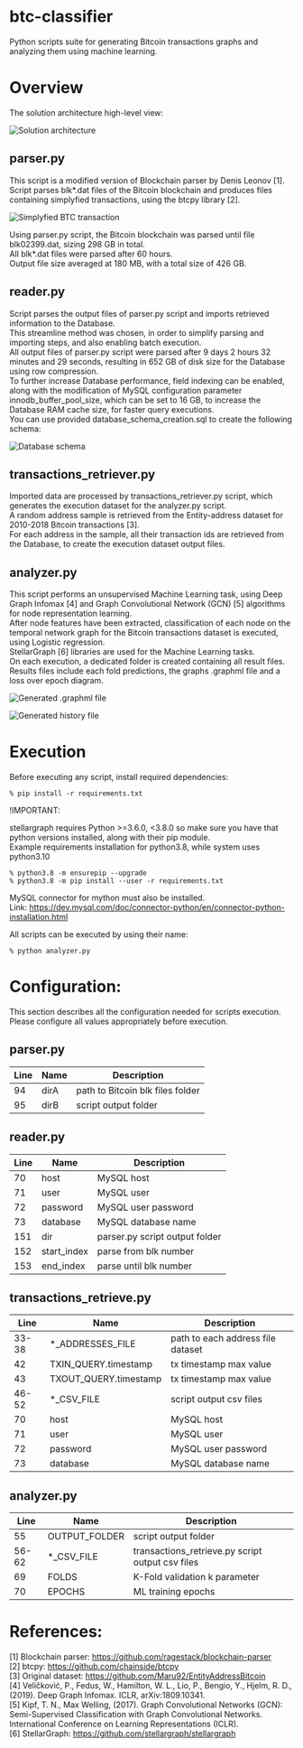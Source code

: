 # btc-classifier
Python scripts suite for generating Bitcoin transactions graphs and analyzing them using machine learning.

# Overview
The solution architecture high-level view:

![Solution architecture](https://github.com/aggstam/btc-classifier/blob/main/images/Solution%20Architecture.png)

## parser.py 
This script is a modified version of Blockchain parser by Denis Leonov [1].<br>
Script parses blk*.dat files of the Bitcoin blockchain and produces files containing simplyfied transactions,
using the btcpy library [2].

![Simplyfied BTC transaction](https://github.com/aggstam/btc-classifier/blob/main/images/Simplified_Bitcoin_Transaction_Example_corrected.png)

Using parser.py script, the Bitcoin blockchain was parsed until file blk02399.dat, sizing 298 GB in total.<br>
All blk*.dat files were parsed after 60 hours.<br>
Output file size averaged at 180 MB, with a total size of 426 GB.

## reader.py
Script parses the output files of parser.py script and imports retrieved information to the Database.<br>
This streamline method was chosen, in order to simplify parsing and importing steps, and also enabling batch execution.<br>
All output files of parser.py script were parsed after 9 days 2 hours 32 minutes and 29 seconds, 
resulting in 652 GB of disk size for the Database using row compression.<br>
To further increase Database performance, field indexing can be enabled,
along with the modification of MySQL configuration parameter innodb_buffer_pool_size,
which can be set to 16 GB, to increase the Database RAM cache size, for faster query executions.<br>
You can use provided database_schema_creation.sql to create the following schema:

![Database schema](https://github.com/aggstam/btc-classifier/blob/main/images/Database_Schema.png)

## transactions_retriever.py
Imported data are processed by transactions_retriever.py script, which generates the execution dataset for the analyzer.py script.<br>
A random address sample is retrieved from the Entity-address dataset for 2010-2018 Bitcoin transactions [3].<br>
For each address in the sample, all their transaction ids are retrieved from the Database, to create the execution dataset output files.

## analyzer.py
This script performs an unsupervised Machine Learning task, 
using Deep Graph Infomax [4] and Graph Convolutional Network (GCN) [5] algorithms for node representation learning.<br>
After node features have been extracted, classification of each node on the temporal network graph
for the Bitcoin transactions dataset is executed, using Logistic regression.<br>
StellarGraph [6] libraries are used for the Machine Learning tasks.<br>
On each execution, a dedicated folder is created containing all result files.<br>
Results files include each fold predictions, the graphs .graphml file and a loss over epoch diagram.

![Generated .graphml file](https://github.com/aggstam/btc-classifier/blob/main/images/analyzer_generate_graph_example.png)

![Generated history file](https://github.com/aggstam/btc-classifier/blob/main/images/analyzer_deep_graph_infomax_plot.png)

# Execution
Before executing any script, install required dependencies:
```
% pip install -r requirements.txt
```

!IMPORTANT:

stellargraph requires Python >=3.6.0, <3.8.0 so make sure you have that python versions installed, along with their pip module.<br>
Example requirements installation for python3.8, while system uses python3.10
```
% python3.8 -m ensurepip --upgrade
% python3.8 -m pip install --user -r requirements.txt
```
MySQL connector for mython must also be installed.<br>
Link: https://dev.mysql.com/doc/connector-python/en/connector-python-installation.html

All scripts can be executed by using their name:
```
% python analyzer.py
```

# Configuration:
This section describes all the configuration needed for scripts execution.<br>
Please configure all values appropriately before execution.

## parser.py
| Line | Name | Description                      |
|------|------|----------------------------------|
|  94  | dirA | path to Bitcoin blk files folder |
|  95  | dirB | script output folder             |

## reader.py
| Line | Name        | Description                    |
|------|-------------|--------------------------------|
|  70  | host        | MySQL host                     |
|  71  | user        | MySQL user                     |
|  72  | password    | MySQL user password            |
|  73  | database    | MySQL database name            |
| 151  | dir         | parser.py script output folder |
| 152  | start_index | parse from blk number          |
| 153  | end_index   | parse until blk number         |

## transactions_retrieve.py
| Line  | Name                  | Description                       |
|-------|-----------------------|-----------------------------------|
| 33-38 | *_ADDRESSES_FILE      | path to each address file dataset |
|  42   | TXIN_QUERY.timestamp  | tx timestamp max value            |
|  43   | TXOUT_QUERY.timestamp | tx timestamp max value            |
| 46-52 | *_CSV_FILE            | script output csv files           |
|  70   | host                  | MySQL host                        |
|  71   | user                  | MySQL user                        |
|  72   | password              | MySQL user password               |
|  73   | database              | MySQL database name               |

## analyzer.py
| Line  | Name          | Description                                      |
|-------|---------------|--------------------------------------------------|
|  55   | OUTPUT_FOLDER | script output folder                             |
| 56-62 | *_CSV_FILE    | transactions_retrieve.py script output csv files |
|  69   | FOLDS         | K-Fold validation k parameter                    |
|  70   | EPOCHS        | ML training epochs                               |

# References:
[1] Blockchain parser: https://github.com/ragestack/blockchain-parser<br>
[2] btcpy: https://github.com/chainside/btcpy<br>
[3] Original dataset: https://github.com/Maru92/EntityAddressBitcoin<br>
[4] Veličković, P., Fedus, W., Hamilton, W. L., Lio, P., Bengio, Y., Hjelm, R. D., (2019). Deep Graph Infomax. ICLR, arXiv:1809.10341.<br>
[5] Kipf, T. N., Max Welling, (2017). Graph Convolutional Networks (GCN): Semi-Supervised Classification with Graph Convolutional Networks. International Conference on Learning Representations (ICLR).<br>
[6] StellarGraph: https://github.com/stellargraph/stellargraph
